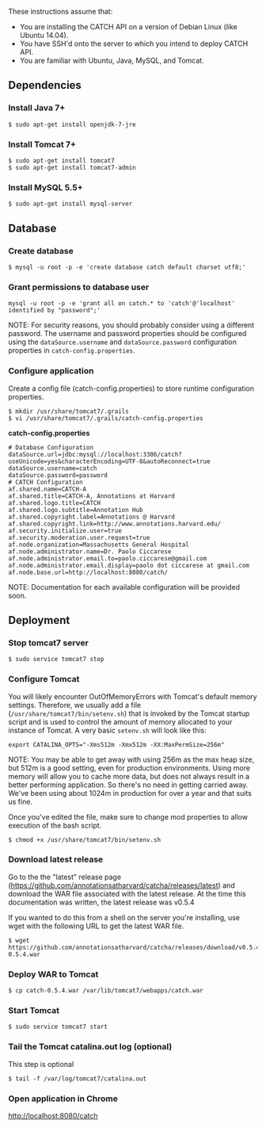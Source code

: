 These instructions assume that:

* You are installing the CATCH API on a version of Debian Linux (like Ubuntu 14.04).
* You have SSH'd onto the server to which you intend to deploy CATCH API.
* You are familiar with Ubuntu, Java, MySQL, and Tomcat.

## Dependencies

###  Install Java 7+
```
$ sudo apt-get install openjdk-7-jre
```
### Install Tomcat 7+
```
$ sudo apt-get install tomcat7
$ sudo apt-get install tomcat7-admin
```
### Install MySQL 5.5+
```
$ sudo apt-get install mysql-server
```
## Database 

### Create database 
```
$ mysql -u root -p -e 'create database catch default charset utf8;'
```

### Grant permissions to database user
```
mysql -u root -p -e 'grant all on catch.* to 'catch'@'localhost' identified by "password";'
```
NOTE: For security reasons, you should probably consider using a different password.  The username and password properties should be configured using the `dataSource.username` and `dataSource.password` configuration properties in `catch-config.properties`.


### Configure application 
Create a config file (catch-config.properties) to store runtime configuration properties.
``` 
$ mkdir /usr/share/tomcat7/.grails
$ vi /usr/share/tomcat7/.grails/catch-config.properties
```
**catch-config.properties**

```
# Database Configuration
dataSource.url=jdbc:mysql://localhost:3306/catch?useUnicode=yes&characterEncoding=UTF-8&autoReconnect=true
dataSource.username=catch
dataSource.password=password
# CATCH Configuration
af.shared.name=CATCH-A
af.shared.title=CATCH-A, Annotations at Harvard
af.shared.logo.title=CATCH
af.shared.logo.subtitle=Annotation Hub
af.shared.copyright.label=Annotations @ Harvard 
af.shared.copyright.link=http://www.annotations.harvard.edu/
af.security.initialize.user=true
af.security.moderation.user.request=true
af.node.organization=Massachusetts General Hospital
af.node.administrator.name=Dr. Paolo Ciccarese
af.node.administrator.email.to=paolo.ciccarese@gmail.com
af.node.administrator.email.display=paolo dot ciccarese at gmail.com
af.node.base.url=http://localhost:8080/catch/
```
NOTE: Documentation for each available configuration will be provided soon.

## Deployment

### Stop tomcat7 server
```
$ sudo service tomcat7 stop
```
### Configure Tomcat
You will likely encounter OutOfMemoryErrors with Tomcat's default memory settings.  Therefore, we usually add a file (`/usr/share/tomcat7/bin/setenv.sh`) that is invoked by the Tomcat startup script and is used to control the amount of memory allocated to your instance of Tomcat. A very basic `setenv.sh` will look like this:  
```
export CATALINA_OPTS="-Xms512m -Xmx512m -XX:MaxPermSize=256m"
```
NOTE: You may be able to get away with using 256m as the max heap size, but 512m is a good setting, even for production environments.  Using more memory will allow you to cache more data, but does not always result in a better performing application.  So there's no need in getting carried away.  We've been using about 1024m in production for over a year and that suits us fine.

Once you've edited the file, make sure to change mod properties to allow execution of the bash script.
```
$ chmod +x /usr/share/tomcat7/bin/setenv.sh
```

### Download latest release
Go to the the "latest" release page (https://github.com/annotationsatharvard/catcha/releases/latest) and download the WAR file associated with the latest release. At the time this documentation was written, the latest release was v0.5.4

If you wanted to do this from a shell on the server you're installing, use wget with the following URL to get the latest WAR file.
```
$ wget https://github.com/annotationsatharvard/catcha/releases/download/v0.5.4/catch-0.5.4.war
```

### Deploy WAR to Tomcat
```
$ cp catch-0.5.4.war /var/lib/tomcat7/webapps/catch.war
```

### Start Tomcat
```
$ sudo service tomcat7 start
```

### Tail the Tomcat catalina.out log (optional)
This step is optional 
```
$ tail -f /var/log/tomcat7/catalina.out
```

### Open application in Chrome
[http://localhost:8080/catch](http://localhost:8080/catch)